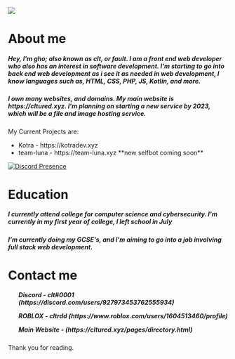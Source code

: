 ![](https://komarev.com/ghpvc/?username=cltured&color=red)
<h1>About me</h1>
<h5>Hey, I'm gho; also known as clt, or fault. I am a front end web developer who also has an interest in software development. I'm starting to go into back end web development as i see it as needed in web development, I know languages such as, HTML, CSS, PHP, JS, Kotlin, and more.</h5>

<h5>I own many websites, and domains. My main website is https://cltured.xyz. I'm planning on starting a new service by 2023, which will be a file and image hosting service.</h5>

My Current Projects are:
<ul>
<li>
 Kotra - https://kotradev.xyz 
</li>
  <li>
 team-luna - https://team-luna.xyz **new selfbot coming soon**
</li>
</ul>

[![Discord Presence](https://lanyard.cnrad.dev/api/927973453762555934)](https://discord.com/users/927973453762555934)

<h1>Education</h1>
<h5>I currently attend college for computer science and cybersecurity. I'm currently in my first year of college, I left school in July</h5>
<h5>I'm currently doing my GCSE's, and I'm aiming to go into a job involving full stack web development.</h5>

<h1>Contact me</h1>
<h5>
<ul>Discord - clt#0001 (https://discord.com/users/927973453762555934)</ul>
<ul>ROBLOX - cltrdd (https://www.roblox.com/users/1604513460/profile)</ul> 
<ul>Main Website - (https://cltured.xyz/pages/directory.html)</ul>
</h5>
Thank you for reading.
